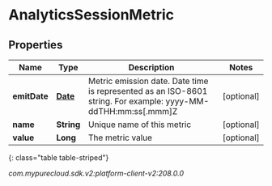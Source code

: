 # AnalyticsSessionMetric


## Properties

| Name | Type | Description | Notes |
| ------------ | ------------- | ------------- | ------------- |
| **emitDate** | [**Date**](Date) | Metric emission date. Date time is represented as an ISO-8601 string. For example: yyyy-MM-ddTHH:mm:ss[.mmm]Z |  [optional] |
| **name** | **String** | Unique name of this metric |  [optional] |
| **value** | **Long** | The metric value |  [optional] |
{: class="table table-striped"}




_com.mypurecloud.sdk.v2:platform-client-v2:208.0.0_

